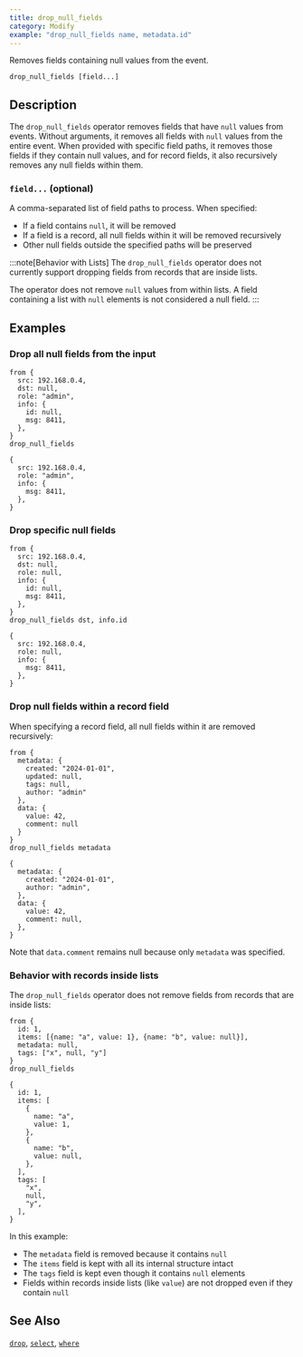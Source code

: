 ```yaml
---
title: drop_null_fields
category: Modify
example: "drop_null_fields name, metadata.id"
---
```


Removes fields containing null values from the event.

```tql
drop_null_fields [field...]
```

## Description

The `drop_null_fields` operator removes fields that have `null` values from events.
Without arguments, it removes all fields with `null` values from the entire
event. When provided with specific field paths, it removes those fields if they
contain null values, and for record fields, it also recursively removes any
null fields within them.

### `field...` (optional)

A comma-separated list of field paths to process. When specified:
- If a field contains `null`, it will be removed
- If a field is a record, all null fields within it will be removed recursively
- Other null fields outside the specified paths will be preserved

:::note[Behavior with Lists]
The `drop_null_fields` operator does not currently support dropping fields from
records that are inside lists.

The operator does not remove `null` values from within lists. A field
containing a list with `null` elements is not considered a null field.
:::

## Examples

### Drop all null fields from the input

```tql
from {
  src: 192.168.0.4,
  dst: null,
  role: "admin",
  info: {
    id: null,
    msg: 8411,
  },
}
drop_null_fields
```

```tql
{
  src: 192.168.0.4,
  role: "admin",
  info: {
    msg: 8411,
  },
}
```

### Drop specific null fields

```tql
from {
  src: 192.168.0.4,
  dst: null,
  role: null,
  info: {
    id: null,
    msg: 8411,
  },
}
drop_null_fields dst, info.id
```

```tql
{
  src: 192.168.0.4,
  role: null,
  info: {
    msg: 8411,
  },
}
```

### Drop null fields within a record field

When specifying a record field, all null fields within it are removed recursively:

```tql
from {
  metadata: {
    created: "2024-01-01",
    updated: null,
    tags: null,
    author: "admin"
  },
  data: {
    value: 42,
    comment: null
  }
}
drop_null_fields metadata
```

```tql
{
  metadata: {
    created: "2024-01-01",
    author: "admin",
  },
  data: {
    value: 42,
    comment: null,
  },
}
```

Note that `data.comment` remains null because only `metadata` was specified.

### Behavior with records inside lists

The `drop_null_fields` operator does not remove fields from records that are
inside lists:

```tql
from {
  id: 1,
  items: [{name: "a", value: 1}, {name: "b", value: null}],
  metadata: null,
  tags: ["x", null, "y"]
}
drop_null_fields
```

```tql
{
  id: 1,
  items: [
    {
      name: "a",
      value: 1,
    },
    {
      name: "b",
      value: null,
    },
  ],
  tags: [
    "x",
    null,
    "y",
  ],
}
```

In this example:

- The `metadata` field is removed because it contains `null`
- The `items` field is kept with all its internal structure intact
- The `tags` field is kept even though it contains `null` elements
- Fields within records inside lists (like `value`) are not dropped even if they contain `null`

## See Also

[`drop`](/reference/operators/drop),
[`select`](/reference/operators/select),
[`where`](/reference/operators/where)
